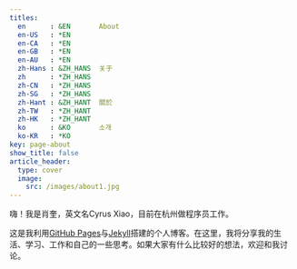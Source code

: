 ```yaml
---
titles:
  en      : &EN       About
  en-US   : *EN
  en-CA   : *EN
  en-GB   : *EN
  en-AU   : *EN
  zh-Hans : &ZH_HANS  关于
  zh      : *ZH_HANS
  zh-CN   : *ZH_HANS
  zh-SG   : *ZH_HANS
  zh-Hant : &ZH_HANT  關於
  zh-TW   : *ZH_HANT
  zh-HK   : *ZH_HANT
  ko      : &KO       소개
  ko-KR   : *KO
key: page-about
show_title: false
article_header:
  type: cover
  image:
    src: /images/about1.jpg
---
```


嗨！我是肖奎，英文名Cyrus Xiao，目前在杭州做程序员工作。

这是我利用[GitHub Pages](https://pages.github.com/)与[Jekyll](https://jekyllrb.com/)搭建的个人博客。在这里，我将分享我的生活、学习、工作和自己的一些思考。如果大家有什么比较好的想法，欢迎和我讨论。